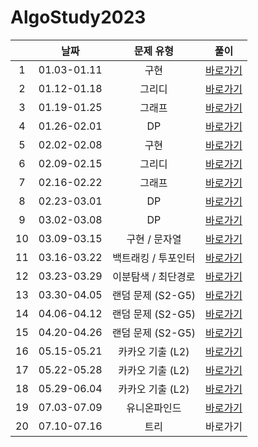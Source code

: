 # AlgoStudy2023

|      |날짜|      문제 유형      |                                   풀이                                    |
|:----:|:--:|:---------------:|:-----------------------------------------------------------------------:|
|  1   |01.03-01.11|       구현        |       [바로가기](https://github.com/Sangmin627/AlgoStudy2023/pull/14)       |
|  2   |01.12-01.18|       그리디       |       [바로가기](https://github.com/Sangmin627/AlgoStudy2023/pull/18)       |
|  3   |01.19-01.25|       그래프       |       [바로가기](https://github.com/Sangmin627/AlgoStudy2023/pull/19)       |
|  4   |01.26-02.01|       DP        |       [바로가기](https://github.com/Sangmin627/AlgoStudy2023/pull/22)       |
|  5   |02.02-02.08|       구현        |       [바로가기](https://github.com/Sangmin627/AlgoStudy2023/pull/27)       |
|  6   |02.09-02.15|       그리디       |       [바로가기](https://github.com/Sangmin627/AlgoStudy2023/pull/29)       |
|  7   |02.16-02.22|       그래프       |       [바로가기](https://github.com/Sangmin627/AlgoStudy2023/pull/31)       |
|  8   |02.23-03.01|       DP        |       [바로가기](https://github.com/Sangmin627/AlgoStudy2023/pull/32)       |
|  9   |03.02-03.08|       DP        |       [바로가기](https://github.com/Sangmin627/AlgoStudy2023/pull/33)       |
|  10  |03.09-03.15|    구현 / 문자열     |       [바로가기](https://github.com/Sangmin627/AlgoStudy2023/pull/36)       |
|  11  |03.16-03.22|   백트래킹 / 투포인터   |       [바로가기](https://github.com/Sangmin627/AlgoStudy2023/pull/38)       |
|  12  |03.23-03.29|   이분탐색 / 최단경로   |       [바로가기](https://github.com/Sangmin627/AlgoStudy2023/pull/40)       |
|  13  |03.30-04.05|  랜덤 문제 (S2-G5)  |       [바로가기](https://github.com/Sangmin627/AlgoStudy2023/pull/42)       |
|  14  |04.06-04.12|  랜덤 문제 (S2-G5)  |       [바로가기](https://github.com/Sangmin627/AlgoStudy2023/pull/44)       |
|  15  |04.20-04.26|  랜덤 문제 (S2-G5)  |       [바로가기](https://github.com/Sangmin627/AlgoStudy2023/pull/46)       |
|  16  |05.15-05.21|   카카오 기출 (L2)   |       [바로가기](https://github.com/Sangmin627/AlgoStudy2023/pull/47)       |
|  17  |05.22-05.28|   카카오 기출 (L2)   |       [바로가기](https://github.com/Sangmin627/AlgoStudy2023/pull/49)       |
|  18  |05.29-06.04|   카카오 기출 (L2)   |       [바로가기](https://github.com/Sangmin627/AlgoStudy2023/pull/51)       |
|  19  |07.03-07.09|     유니온파인드      |       [바로가기](https://github.com/Sangmin627/AlgoStudy2023/pull/54)       |
|  20  |07.10-07.16|       트리        |                                  바로가기                                   |
